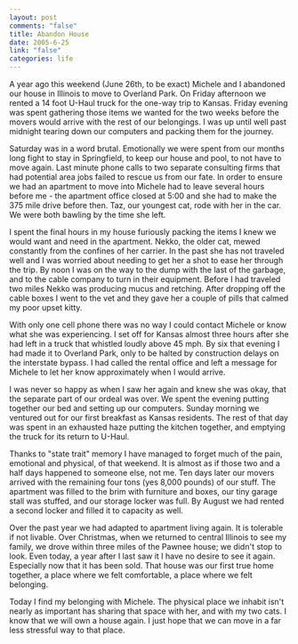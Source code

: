 ```yaml
--- 
layout: post
comments: "false"
title: Abandon House
date: 2005-6-25
link: "false"
categories: life
---
```

A year ago this weekend (June 26th, to be exact) Michele and I abandoned our house in Illinois to move to Overland Park. On Friday afternoon we rented a 14 foot U-Haul truck for the one-way trip to Kansas. Friday evening was spent gathering those items we wanted for the two weeks before the movers would arrive with the rest of our belongings. I was up until well past midnight tearing down our computers and packing them for the journey.

Saturday was in a word brutal. Emotionally we were spent from our months long fight to stay in Springfield, to keep our house and pool, to not have to move again. Last minute phone calls to two separate consulting firms that had potential area jobs failed to rescue us from our fate. In order to ensure we had an apartment to move into Michele had to leave several hours before me - the apartment office closed at 5:00 and she had to make the 375 mile drive before then. Taz, our youngest cat, rode with her in the car. We were both bawling by the time she left.

I spent the final hours in my house furiously packing the items I knew we would want and need in the apartment. Nekko, the older cat, mewed constantly from the confines of her carrier. In the past she has not traveled well and I was worried about needing to get her a shot to ease her through the trip. By noon I was on the way to the dump with the last of the garbage, and to the cable company to turn in their equipment. Before I had traveled two miles Nekko was producing mucus and retching. After dropping off the cable boxes I went to the vet and they gave her a couple of pills that calmed my poor upset kitty.

With only one cell phone there was no way I could contact Michele or know what she was experiencing. I set off for Kansas almost three hours after she had left in a truck that whistled loudly above 45 mph. By six that evening I had made it to Overland Park, only to be halted by construction delays on the interstate bypass. I had called the rental office and left a message for Michele to let her know approximately when I would arrive.

I was never so happy as when I saw her again and knew she was okay, that the separate part of our ordeal was over. We spent the evening putting together our bed and setting up our computers. Sunday morning we ventured out for our first breakfast as Kansas residents. The rest of that day was spent in  an exhausted haze putting the kitchen together, and emptying the truck for its return to U-Haul.

Thanks to "state trait" memory I have managed to forget much of the pain, emotional and physical, of that weekend. It is almost as if those two and a half days happened to someone else, not me. Ten days later our movers arrived with the remaining four tons (yes 8,000 pounds) of our stuff. The apartment was filled to the brim with furniture and boxes, our tiny garage stall was stuffed, and our storage locker was full. By August we had rented a second locker and filled it to capacity as well.

Over the past year we had adapted to apartment living again. It is tolerable if not livable. Over Christmas, when we returned to central Illinois to see my family, we drove within three miles of the Pawnee house; we didn't stop to look. Even today, a year after I last saw it I have no desire to see it again. Especially now that it has been sold. That house was our first true home together, a place where we felt comfortable, a place where we felt belonging.

Today I find my belonging with Michele. The physical place we inhabit isn't nearly as important has sharing that space with her, and with my two cats. I know that we will own a house again. I just hope that we can move in a far less stressful way to that place.
